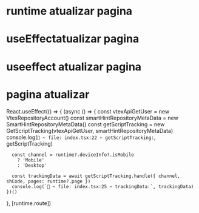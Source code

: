 # runtime atualizar pagina
# useEffectatualizar pagina
# useeffect atualizar pagina
# pagina atualizar

  React.useEffect(() => {
    (async () => {
      const vtexApiGetUser = new VtexRepositoryAccount()
      const smartHintRepositoryMetaData = new SmartHintRepositoryMetaData()
      const getScriptTracking = new GetScriptTracking(vtexApiGetUser, smartHintRepositoryMetaData)
      console.log(`🚀 ~ file: index.tsx:22 ~ getScriptTracking:`, getScriptTracking)

      const channel = runtime?.deviceInfo?.isMobile
        ? 'Mobile'
        : 'Desktop'

      const trackingData = await getScriptTracking.handle({ channel, shCode, pages: runtime?.page })
      console.log(`🚀 ~ file: index.tsx:25 ~ trackingData:`, trackingData)
    })()
  }, [runtime.route])
